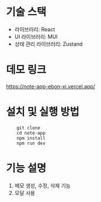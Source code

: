 # 기술 스택
- 라이브러리: React
- UI 라이브러리: MUI
- 상태 관리 라이브러리: Zustand


# 데모 링크
https://note-app-ebon-xi.vercel.app/


# 설치 및 실행 방법
```
    git clone
    cd note-app
    npm install
    npm run dev
```

# 기능 설명
1. 메모 생성, 수정, 삭제 기능
2. 모달 사용

